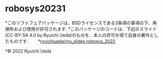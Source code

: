 # robosys20231
*このソフトフェアパッケージは、BSDライセンスである3条項の事項の下、再頒布および使用が許可されます.
*このパッケージのコードは、下記のスライド(CC-BY-SA 4.0 by Ryuichi Ueda)のものを、本人の許可を得て自身の著作としたものです.
　　*[ryuichiueda/my_slides robosys_2022](https://github.com/ryuichiueda/my_slides/tree/master/robosys2022)

*© 2022 Ryuichi Ueda

